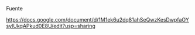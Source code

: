 Fuente

https://docs.google.com/document/d/1M1ek6u2dq81ahSeQwzKesDwpfaOYsyIUkqAPkud0E8U/edit?usp=sharing
